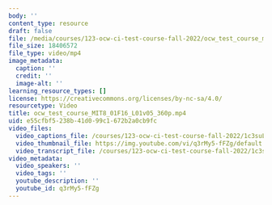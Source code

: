 ```yaml
---
body: ''
content_type: resource
draft: false
file: /media/courses/123-ocw-ci-test-course-fall-2022/ocw_test_course_mit8_01f16_l01v05_360p_360p_16_9.mp4
file_size: 18406572
file_type: video/mp4
image_metadata:
  caption: ''
  credit: ''
  image-alt: ''
learning_resource_types: []
license: https://creativecommons.org/licenses/by-nc-sa/4.0/
resourcetype: Video
title: ocw_test_course_MIT8_01F16_L01v05_360p.mp4
uid: e55cfbf5-238b-41d0-99c1-672b2a0cb9fc
video_files:
  video_captions_file: /courses/123-ocw-ci-test-course-fall-2022/1c3suLiszCo2chJxohC9k-fLIqJMigbSO_transcript.webvtt
  video_thumbnail_file: https://img.youtube.com/vi/q3rMy5-fFZg/default.jpg
  video_transcript_file: /courses/123-ocw-ci-test-course-fall-2022/1c3suLiszCo2chJxohC9k-fLIqJMigbSO_transcript.pdf
video_metadata:
  video_speakers: ''
  video_tags: ''
  youtube_description: ''
  youtube_id: q3rMy5-fFZg
---
```

